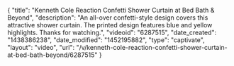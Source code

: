 {
    "title": "Kenneth Cole Reaction Confetti Shower Curtain at Bed Bath & Beyond",
    "description": "An all-over confetti-style design covers this attractive shower curtain. The printed design features blue and yellow highlights. Thanks for watching.",
    "videoid": "6287515",
    "date_created": "1438386238",
    "date_modified": "1452195882",
    "type": "captivate",
    "layout": "video",
    "url": "\/v\/kenneth-cole-reaction-confetti-shower-curtain-at-bed-bath-beyond\/6287515"
}